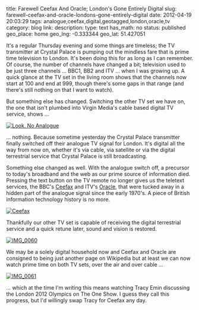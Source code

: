 title: Farewell Ceefax And Oracle; London's Gone Entirely Digital
slug: farewell-ceefax-and-oracle-londons-gone-entirely-digital
date: 2012-04-19 20:03:29
tags: analogue,ceefax,digital,geotagged,london,oracle,tv
category: blog
link: 
description: 
type: text
has_math: no
status: published
geo_place: home
geo_lng: -0.333344
geo_lat: 51.427051

It's a regular Thursday evening and some things are timeless; the TV transmitter at Crystal Palace is pumping out the mindless fare that is prime time television to London. It's been doing this for as long as I can remember. Of course, the number of channels have changed a bit; television used to be just three channels ... BBC1, BB2 and ITV ... when I was growing up. A quick glance at the TV set in the living room shows that the channels now start at 100 and end at 999, though there's some gaps in that range (and there's still nothing on that I want to watch).

But something else has changed. Switching the other TV set we have on, the one that isn't plumbed into Virgin Media's cable based digital TV service, shows ...

<!-- TEASER_END -->

[![](/wp-content/uploads/2012/04/IMG_0057-1024x764.jpg "Look. No Analogue")](/wp-content/uploads/2012/04/IMG_0057.jpg "/wp-content/uploads/2012/04/IMG_0057.jpg")

... nothing. Because sometime yesterday the Crystal Palace transmitter finally switched off their analogue TV signal for London. It's digital all the way from now on, whether it's via cable, via satellite or via the digital terrestrial service that Crystal Palace is still broadcasting.

Something else changed as well. With the analogue switch off, a precursor to today's broadband and the web as our prime source of information died. Pressing the text button on the TV remote no longer gives us the teletext services, the BBC's [Ceefax](https://en.wikipedia.org/wiki/Ceefax "https://en.wikipedia.org/wiki/Ceefax") and ITV's [Oracle](https://en.wikipedia.org/wiki/ORACLE_(teletext) "https://en.wikipedia.org/wiki/ORACLE_(teletext)"), that were tucked away in a hidden part of the analogue signal since the early 1970's. A piece of British information technology history is no more.

[![](/wp-content/uploads/2012/04/Ceefax.png "Ceefax")](https://en.wikipedia.org/wiki/Ceefax "https://en.wikipedia.org/wiki/Ceefax")

Thankfully our other TV set is capable of receiving the digital terrestrial service and a quick retune later, sound and vision is restored.

[![](/wp-content/uploads/2012/04/IMG_0060-1024x764.jpg "IMG_0060")](/wp-content/uploads/2012/04/IMG_0060.jpg "/wp-content/uploads/2012/04/IMG_0060.jpg")

We may be a solely digital household now and Ceefax and Oracle are consigned to being just another page on Wikipedia but at least we can now watch prime time on both TV sets, over the air and over cable ...

[![](/wp-content/uploads/2012/04/IMG_0061-1024x764.jpg "IMG_0061")](/wp-content/uploads/2012/04/IMG_0061.jpg "/wp-content/uploads/2012/04/IMG_0061.jpg")

... which at the time I'm writing this means watching Tracy Emin discussing the London 2012 Olympics on The One Show. I guess they call this progress, but I'd willingly swap Tracy for Ceefax any day.




